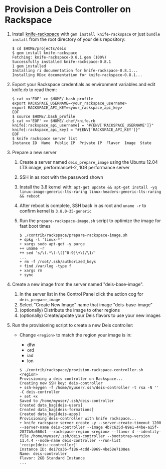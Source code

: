 Provision a Deis Controller on Rackspace
========================================

1. Install [knife-rackspace][kniferack] with `gem install knife-rackspace` or just `bundle install` from the root directory of your deis repository:

    ```console
    $ cd $HOME/projects/deis
    $ gem install knife-rackspace
    Fetching: knife-rackspace-0.8.1.gem (100%)
    Successfully installed knife-rackspace-0.8.1
    1 gem installed
    Installing ri documentation for knife-rackspace-0.8.1...
    Installing RDoc documentation for knife-rackspace-0.8.1...
    ```

1. Export your Rackspace credentials as environment variables and edit knife.rb to read them:

    ```console
    $ cat <<'EOF' >> $HOME/.bash_profile
    export RACKSPACE_USERNAME=<your_rackspace_username>
    export RACKSPACE_API_KEY=<your_rackspace_api_key>
    EOF
    $ source $HOME/.bash_profile
    $ cat <<'EOF' >> $HOME/.chef/knife.rb
    knife[:rackspace_api_username] = "#{ENV['RACKSPACE_USERNAME']}"
    knife[:rackspace_api_key] = "#{ENV['RACKSPACE_API_KEY']}"
    EOF
    $ knife rackspace server list
    Instance ID  Name  Public IP  Private IP  Flavor  Image  State
    ```

1. Prepare a new server
    1. Create a server named `deis_prepare_image` using the Ubuntu 12.04 LTS image, performance1-2, 1GB performance server
    1. SSH in as root with the password shown
    1. Install the 3.8 kernel with: ```apt-get update && apt-get install -yq linux-image-generic-lts-raring linux-headers-generic-lts-raring && reboot```
    1. After reboot is complete, SSH back in as root and `uname -r` to confirm kernel is `3.8.0-35-generic`
    1. Run the `prepare-rackspace-image.sh` script to optimize the image for fast boot times

        ```console
        $ ./contrib/rackspace/prepare-rackspace-image.sh
        + dpkg -l 'linux-*'
        + xargs sudo apt-get -y purge
        ++ uname -r
        ++ sed 's/\(.*\)-\([^0-9]\+\)/\1/'
        ...
        + rm -f /root/.ssh/authorized_keys
        + find /var/log -type f
        + xargs rm
        + sync
        ```

1. Create a new image from the server named "deis-base-image".
    1. In the server list in the Control Panel click the action cog for `deis_prepare_image`
    1. Select "Create New Image" name that image "deis-base-image"
    1. (optionally) Distribute the image to other regions
    1. (optionally) Create/update your Deis flavors to use your new images

1. Run the provisioning script to create a new Deis controller:
    * Change ```<region>``` to match the region your image is in:
        * dfw
        * ord
        * iad
        * lon

        ```console
        $ ./contrib/rackspace/provision-rackspace-controller.sh <region>
        Provisioning a deis controller on Rackspace...
        Creating new SSH key: deis-controller
        + ssh-keygen -f /home/myuser/.ssh/deis-controller -t rsa -N '' -C deis-controller
        + set +x
        Saved to /home/myuser/.ssh/deis-controller
        Created data_bag[deis-users]
        Created data_bag[deis-formations]
        Created data_bag[deis-apps]
        Provisioning deis-controller with knife rackspace...
        + knife rackspace server create -y --server-create-timeout 1200 --server-name deis-controller --image 4b7c635d-89e1-44be-a15f-2877b5a660d1 --rackspace-region <region> --flavor 4 --identity-file /home/myuser/.ssh/deis-controller --bootstrap-version 11.4.4 --node-name deis-controller --run-list 'recipe[deis::controller]'
        Instance ID: de17ca36-f186-4cdd-8969-4be58e7108ea
        Name: deis-controller
        Flavor: 2GB Standard Instance
        ...
        ```

[kniferack]: http://docs.opscode.com/plugin_knife_rackspace.html
